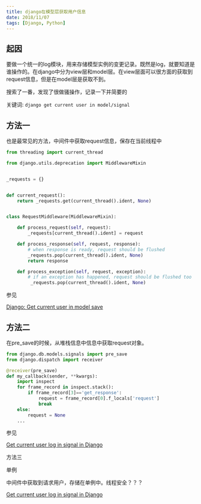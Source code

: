 ```yaml
---
title: django在模型层获取用户信息
date: 2018/11/07
tags: [Django, Python]
---
```



## 起因

要做一个统一的log模块，用来存储模型实例的变更记录。既然是log，就要知道是谁操作的。在django中分为view层和model层。在view层面可以很方面的获取到request信息，但是在model层是获取不到。

搜索了一番，发现了很做骚操作，记录一下并简要的

关键词: `django get current user in model/signal`

## 方法一

也是最常见的方法，中间件中获取request信息，保存在当前线程中

```python
from threading import current_thread

from django.utils.deprecation import MiddlewareMixin


_requests = {}


def current_request():
    return _requests.get(current_thread().ident, None)


class RequestMiddleware(MiddlewareMixin):

    def process_request(self, request):
        _requests[current_thread().ident] = request

    def process_response(self, request, response):
        # when response is ready, request should be flushed
        _requests.pop(current_thread().ident, None)
        return response

    def process_exception(self, request, exception):
        # if an exception has happened, request should be flushed too
         _requests.pop(current_thread().ident, None)
```

参见

[Django: Get current user in model save](https://stackoverflow.com/a/36328564/5808718)

## 方法二

在pre_save的时候，从堆栈信息中信息中获取request对象。
```python
from django.db.models.signals import pre_save
from django.dispatch import receiver

@receiver(pre_save)
def my_callback(sender, **kwargs):
    import inspect
    for frame_record in inspect.stack():
        if frame_record[3]=='get_response':
            request = frame_record[0].f_locals['request']
            break
    else:
        request = None
    ...
```

参见

[Get current user log in signal in Django](https://stackoverflow.com/a/8874383)

方法三

单例

中间件中获取到请求用户，存储在单例中。线程安全？？？

[Get current user log in signal in Django](https://stackoverflow.com/a/7469395)
